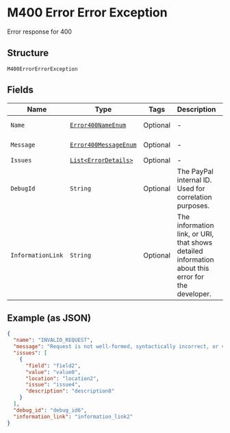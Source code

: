 
# M400 Error Error Exception

Error response for 400

## Structure

`M400ErrorErrorException`

## Fields

| Name | Type | Tags | Description | Getter | Setter |
|  --- | --- | --- | --- | --- | --- |
| `Name` | [`Error400NameEnum`](../../doc/models/error-400-name-enum.md) | Optional | - | Error400NameEnum getName() | setName(Error400NameEnum name) |
| `Message` | [`Error400MessageEnum`](../../doc/models/error-400-message-enum.md) | Optional | - | Error400MessageEnum getMessageField() | setMessageField(Error400MessageEnum messageField) |
| `Issues` | [`List<ErrorDetails>`](../../doc/models/error-details.md) | Optional | - | List<ErrorDetails> getIssues() | setIssues(List<ErrorDetails> issues) |
| `DebugId` | `String` | Optional | The PayPal internal ID. Used for correlation purposes. | String getDebugId() | setDebugId(String debugId) |
| `InformationLink` | `String` | Optional | The information link, or URI, that shows detailed information about this error for the developer. | String getInformationLink() | setInformationLink(String informationLink) |

## Example (as JSON)

```json
{
  "name": "INVALID_REQUEST",
  "message": "Request is not well-formed, syntactically incorrect, or violates schema.",
  "issues": [
    {
      "field": "field2",
      "value": "value0",
      "location": "location2",
      "issue": "issue4",
      "description": "description8"
    }
  ],
  "debug_id": "debug_id6",
  "information_link": "information_link2"
}
```

